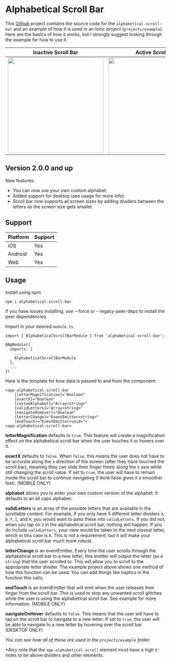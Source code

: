 # Alphabetical Scroll Bar

This [Github](https://github.com/mooalot/alphabetical-scroll-bar) project contains the source code for the `alphabetical-scroll-bar` and an example of how it is used in an ionic project (`projects/example`). Here are the basics of how it works, but I strongly suggest looking through the example for how to use it.

|                                                     Inactive Scroll Bar                                                     |                                                     Active Scroll Bar                                                      |
| :-------------------------------------------------------------------------------------------------------------------------: | :------------------------------------------------------------------------------------------------------------------------: |
| <img src="https://github.com/mooalot/alphabetical-scroll-bar/blob/main/projects/example/src/assets/image2.PNG" width="300"> | <img src="https://github.com/mooalot/alphabetical-scroll-bar/blob/main/projects/example/src/assets/image.PNG" width="300"> |

## Version 2.0.0 and up

New features:

- You can now use your own custom alphabet.
- Added support for desktop (see usage for more info).
- Scroll bar now supports all screen sizes by adding dividers between the letters as the screen size gets smaller.

## Support

| Platform | Support |
| -------- | ------- |
| iOS      | Yes     |
| Android  | Yes     |
| Web      | Yes     |

## Usage

Install using npm

```
npm i alphabetical-scroll-bar
```

If you have issues installing, use --force or --legacy-peer-deps to install the peer dependencies

Import in your desired `module.ts`

```
import { AlphabeticalScrollBarModule } from 'alphabetical-scroll-bar';

@NgModule({
  imports: [
    ...
    AlphabeticalScrollBarModule
  ],
  ...
})
```

Here is the template for how data is passed to and from the component:

```
<app-alphabetical-scroll-bar
    [letterMagnification]="Boolean"
    [exactX]="Boolean"
    [customAlphabet]="Array<string>"
    [validLetters]="Array<string>"
    [navigateOnHover]="Boolean"
    (letterChange)="EventEmitter<string>"
    (endTouch)="EventEmitter<void>">
<app-alphabetical-scroll-bar>
```

**letterMagnification** defaults to `true`. This feature will create a magnification effect on the alphabetical scroll bar when the user touches it or hovers over it.

**exactX** defaults to `false`. When `false`, this means the user does not have to be accurate along the x direction of the screen (after they have touched the scroll bar), meaning they can slide their finger freely along the x axis while still changing the scroll value. If set to `true`, the user will have to remain inside the scroll bar to continue navigating (I think false gives it a smoother feel). (MOBILE ONLY)

**alphabet** allows you to enter your own custom version of the alphabet. It defaults to an all caps alphabet.

**validLetters** is an array of the possible letters that are available in the scrollable content. For example, if you only have 5 different letter dividers `A`, `D`, `F`, `I`, and `R`, you would want to pass these into `validLetters`. If you did not, when you tap on `Z` in the alphabetical scroll bar, nothing will happen. If you do include `validLetters`, your view would be taken to the next closest letter, which in this case is `R`. This is not a requirement, but it will make your alphabetical scroll bar much more robust.

**letterChange** is an eventEmitter. Every time the user scrolls through the alphabetical scroll bar to a new letter, this emitter will output the letter (as a `string`) that the user scrolled to. This will allow you to scroll to the appropriate letter divider. The example project above shows one method of how this function can be used. You can add things like haptics in the function this calls.

**endTouch** is an eventEmitter that will emit when the user releases their finger from the scroll bar. This is used to stop any unwanted scroll glitches while the user is using the alphabetical scroll bar. See example for more information. (MOBILE ONLY)

**navigateOnHover** defaults to `false`. This means that the user will have to tap on the scroll bar to navigate to a new letter. If set to `true`, the user will be able to navigate to a new letter by hovering over the scroll bar. (DESKTOP ONLY)

_You can see how all of these are used in the `projects/example` folder._

\*Also note that the `app-alphabetical-scroll` element must have a high z-index to be above dividers and other elements.
